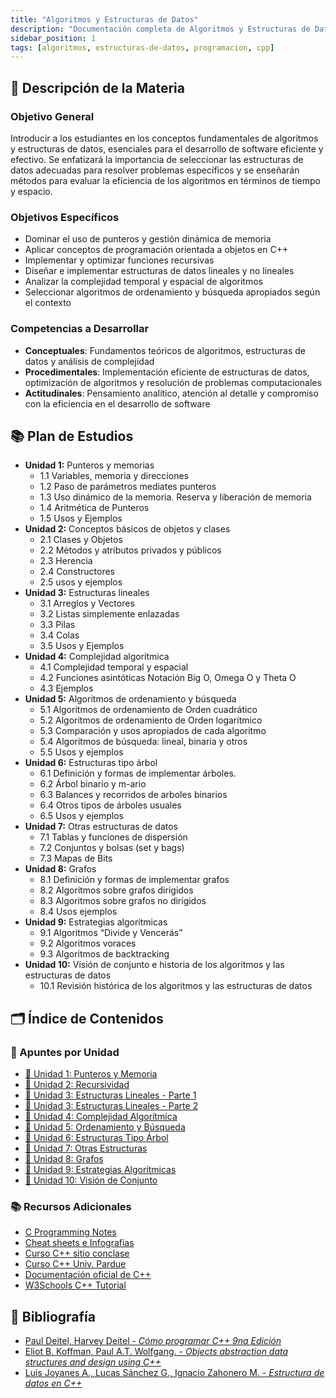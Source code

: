 ```yaml
---
title: "Algoritmos y Estructuras de Datos"
description: "Documentación completa de Algoritmos y Estructuras de Datos - Apuntes, trabajos prácticos, exámenes y recursos"
sidebar_position: 1
tags: [algoritmos, estructuras-de-datos, programacion, cpp]
---
```


## 📖 Descripción de la Materia

### Objetivo General

Introducir a los estudiantes en los conceptos fundamentales de algoritmos y estructuras de datos, esenciales para el desarrollo de software eficiente y efectivo. Se enfatizará la importancia de seleccionar las estructuras de datos adecuadas para resolver problemas específicos y se enseñarán métodos para evaluar la eficiencia de los algoritmos en términos de tiempo y espacio.

### Objetivos Específicos

- Dominar el uso de punteros y gestión dinámica de memoria
- Aplicar conceptos de programación orientada a objetos en C++
- Implementar y optimizar funciones recursivas
- Diseñar e implementar estructuras de datos lineales y no lineales
- Analizar la complejidad temporal y espacial de algoritmos
- Seleccionar algoritmos de ordenamiento y búsqueda apropiados según el contexto

### Competencias a Desarrollar

- **Conceptuales**: Fundamentos teóricos de algoritmos, estructuras de datos y análisis de complejidad
- **Procedimentales**: Implementación eficiente de estructuras de datos, optimización de algoritmos y resolución de problemas computacionales
- **Actitudinales**: Pensamiento analítico, atención al detalle y compromiso con la eficiencia en el desarrollo de software

## 📚 Plan de Estudios

- **Unidad 1:** Punteros y memorias
  - 1.1 Variables, memoria y direcciones
  - 1.2 Paso de parámetros mediates punteros
  - 1.3 Uso dinámico de la memoria. Reserva y liberación de memoria
  - 1.4 Aritmética de Punteros
  - 1.5 Usos y Ejemplos
- **Unidad 2:** Conceptos básicos de objetos y clases
  - 2.1 Clases y Objetos
  - 2.2 Métodos y atributos privados y públicos
  - 2.3 Herencia
  - 2.4 Constructores
  - 2.5 usos y ejemplos
- **Unidad 3:** Estructuras lineales
  - 3.1 Arreglos y Vectores
  - 3.2 Listas simplemente enlazadas
  - 3.3 Pilas
  - 3.4 Colas
  - 3.5 Usos y Ejemplos
- **Unidad 4:** Complejidad algorítmica
  - 4.1 Complejidad temporal y espacial
  - 4.2 Funciones asintóticas Notación Big O, Omega O y Theta O
  - 4.3 Ejemplos
- **Unidad 5:** Algoritmos de ordenamiento y búsqueda
  - 5.1 Algoritmos de ordenamiento de Orden cuadrático
  - 5.2 Algoritmos de ordenamiento de Orden logarítmico
  - 5.3 Comparación y usos apropiados de cada algoritmo
  - 5.4 Algoritmos de búsqueda: lineal, binaria y otros
  - 5.5 Usos y ejemplos
- **Unidad 6:** Estructuras tipo árbol
  - 6.1 Definición y formas de implementar árboles.
  - 6.2 Árbol binario y m-ario
  - 6.3 Balances y recorridos de arboles binarios
  - 6.4 Otros tipos de árboles usuales
  - 6.5 Usos y ejemplos
- **Unidad 7:** Otras estructuras de datos
  - 7.1 Tablas y funciones de dispersión
  - 7.2 Conjuntos y bolsas (set y bags)
  - 7.3 Mapas de Bits
- **Unidad 8:** Grafos
  - 8.1 Definición y formas de implementar grafos
  - 8.2 Algoritmos sobre grafos dirigidos
  - 8.3 Algoritmos sobre grafos no dirigidos
  - 8.4 Usos ejemplos
- **Unidad 9:** Estrategias algorítmicas
  - 9.1 Algoritmos “Divide y Vencerás”
  - 9.2 Algoritmos voraces
  - 9.3 Algoritmos de backtracking
- **Unidad 10:** Visión de conjunto e historia de los algoritmos y las estructuras de datos
  - 10.1 Revisión histórica de los algoritmos y las estructuras de datos

## 🗂️ Índice de Contenidos

### 📝 Apuntes por Unidad

- [📁 Unidad 1: Punteros y Memoria](./unidad-01.md)
- [📁 Unidad 2: Recursividad](./unidad-02.md)
- [📁 Unidad 3: Estructuras Lineales - Parte 1](./unidad-03-A.md)
- [📁 Unidad 3: Estructuras Lineales - Parte 2](./unidad-03-B.md)
- [📁 Unidad 4: Complejidad Algorítmica](./unidad-04.md)
- [📁 Unidad 5: Ordenamiento y Búsqueda](./unidad-05.md)
- [📁 Unidad 6: Estructuras Tipo Árbol](./unidad-06.md)
- [📁 Unidad 7: Otras Estructuras](./unidad-07.md)
- [📁 Unidad 8: Grafos](./unidad-08.md)
- [📁 Unidad 9: Estrategias Algorítmicas](./unidad-09.md)
- [📁 Unidad 10: Visión de Conjunto](./unidad-10.md)

### 📚 Recursos Adicionales

- [C Programming Notes](https://www.eskimo.com/~scs/cclass/notes)
- [Cheat sheets e Infografias](https://hackingcpp.com/cpp/cheat_sheets.html#hfold2a)
- [Curso C++ sitio conclase](https://conclase.net/c/curso/cap0#inicio)
- [Curso C++ Univ. Pardue](https://www.cs.purdue.edu/homes/bxd/CandC++)
- [Documentación oficial de C++](https://en.cppreference.com/w/)
- [W3Schools C++ Tutorial](https://www.w3schools.com/cpp/)

## 📖 Bibliografía

- [Paul Deitel, Harvey Deitel - *Cómo programar C++ 9na Edición*](/pdf/algoritmos-y-estructuras-de-datos/como-programar-cpp-9na-edicion-2014.pdf)
- [Eliot B. Koffman, Paul A.T. Wolfgang. - *Objects abstraction data structures and design using C++*](/pdf/algoritmos-y-estructuras-de-datos/objects-abstraction-data-structures-anddesign-using-cpp.pdf)
- [Luis Joyanes A., Lucas Sánchez G., Ignacio Zahonero M. - *Estructura de datos en C++*](/pdf/algoritmos-y-estructuras-de-datos/estructura-de-datos-en-cpp.pdf)
